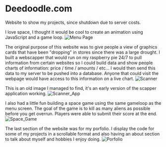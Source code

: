 # Deedoodle.com
Website to show my projects, since shutdown due to server costs.

I love space, I thought it would be cool to create an animation using JavaScript and a game loop.
![Menu Page](https://i.imgur.com/57t0yXr.gif)

The original purpose of this website was to give people a view of graphics cards that have been "dropping" in stores since there was a large drought.
I built a webscapper that would run on my raspberry pie 24/7 to pull information from certain websites so I could build data and show people
charts of information: price / time / amounts / etc... I would then send this data to my server to be pushed into a database. Anyone that could
visit the webpage would have access to this information on a live chart.
![Scanner](https://i.imgur.com/dK6ym69.png)

This is an old image I managed to find, it's an early version of the scapper application working.
![Scanner_App](https://i.imgur.com/2pMJ225.png)

I also had a little fun building a space game using the same gameloop as the menu screen. The goal of the game is to kill as many aliens as possible
before you get overrun. Players were able to submit their score at the end.
![Space_Game](https://i.imgur.com/t18oRuQ.gif)

The last section of the website was for my porfolio. I display the code for some of my projects in a scrollable format and also having an
about section to talk about myself and hobbies I enjoy doing.
![Porfolio](https://i.imgur.com/0PyvWRI.png)
